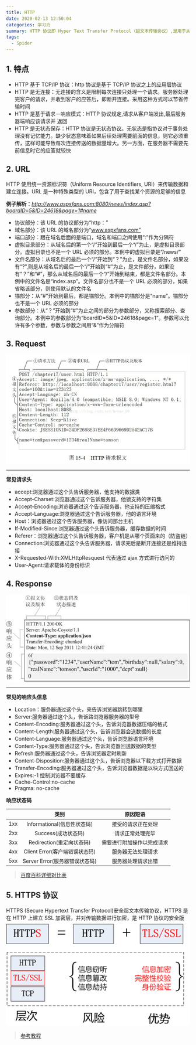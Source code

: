 ```yaml
---
title: HTTP
date: 2020-02-13 12:50:04
categories: 学习力
summary: HTTP 协议即 Hyper Text Transfer Protocol（超文本传输协议）,是用于从万维网WWW服务器传输超文本到本地浏览器的传送协议
tags:
  - Spider
---
```


## 1. 特点

- HTTP 基于 TCP/IP 协议：http 协议是基于 TCP/IP 协议之上的应用层协议
- HTTP 是无连接：无连接的含义是限制每次连接只处理一个请求。服务器处理完客户的请求，并收到客户的应答后，即断开连接。采用这种方式可以节省传输时间
- HTTP 是基于请求－响应模式：HTTP 协议规定,请求从客户端发出,最后服务器端响应该请求并 返回
- HTTP 是无状态保存：HTTP 协议是无状态协议。无状态是指协议对于事务处理没有记忆能力。缺少状态意味着如果后续处理需要前面的信息，则它必须重传，这样可能导致每次连接传送的数据量增大。另一方面，在服务器不需要先前信息时它的应答就较快

## 2. URL

HTTP 使用统一资源标识符（Uniform Resource Identifiers, URI）来传输数据和建立连接。URL 是一种特殊类型的 URI，包含了用于查找某个资源的足够的信息

**例子解析**：_http://www.aspxfans.com:8080/news/index.asp?boardID=5&ID=24618&page=1#name_

- 协议部分：该 URL 的协议部分为“http：”
- 域名部分：该 URL 的域名部分为“www.aspxfans.com”
- 端口部分：跟在域名后面的是端口，域名和端口之间使用“:”作为分隔符
- 虚拟目录部分：从域名后的第一个“/”开始到最后一个“/”为止，是虚拟目录部分。虚拟目录也不是一个 URL 必须的部分。本例中的虚拟目录是“/news/”
- 文件名部分：从域名后的最后一个“/”开始到“？”为止，是文件名部分，如果没有“?”,则是从域名后的最后一个“/”开始到“#”为止，是文件部分，如果没有“？”和“#”，那么从域名后的最后一个“/”开始到结束，都是文件名部分。本例中的文件名是“index.asp”。文件名部分也不是一个 URL 必须的部分，如果省略该部分，则使用默认的文件名
- 锚部分：从“#”开始到最后，都是锚部分。本例中的锚部分是“name”。锚部分也不是一个 URL 必须的部分
- 参数部分：从“？”开始到“#”为止之间的部分为参数部分，又称搜索部分、查询部分。本例中的参数部分为“boardID=5&ID=24618&page=1”。参数可以允许有多个参数，参数与参数之间用“&”作为分隔符

## 3. Request

![request解析图](/img/http/http_request.png)

---

**常见请求头**

- accept:浏览器通过这个头告诉服务器，他支持的数据类
- Accept-Charset:浏览器通过这个告诉服务器，他锁支持的字符集
- Accept-Encoding:浏览器通过这个告诉服务器，他支持的压缩格式
- Accept-Language:浏览器通过这个告诉服务器，他的语言环境
- Host：浏览器通过这个告诉服务器，像访问那台主机
- If-Modified-Since:浏览器通过这个头告诉服务器，缓存数据的时间
- Referer：浏览器通过这个头告诉服务器，客户机是从哪个页面来的（防盗链）
- Connection:浏览器通过这个头告诉服务器，请求完后是断开连接还是维持连接
- X-Requested-With:XMLHttpResquest 代表通过 ajax 方式进行访问的
- User-Agent:请求载体的身份标识

## 4. Response

![response解析图](/img/http/http_response.png)

---

**常见的响应头信息**

- Location：服务器通过这个头，来告诉浏览器跳转到哪里
- Server:服务器通过这个头，告诉路浏览器服务器的型号
- Content-Encoding:服务器通过这个头，告诉浏览器数据压缩的格式
- Content-Length:服务器通过这个头，告诉浏览器会送数据的长度
- Content-Language:服务器通过这个头，告诉浏览器语言环境
- Content-Type:服务器通过这个头，告诉浏览器回送数据的类型
- Refresh:服务器通过这个头，告诉浏览器定时刷新
- Content-Disposition:服务器通过这个头，告诉浏览器以下载方式打开数据
- Transfer-Encoding:服务器通过这个头，告诉浏览器数据是以块方式回送的
- Expires:-1 控制浏览器不要缓存
- Cache-Control:no-cache
- Pragma: no-cache

**响应状态码**

|     |              类别              |          原因短语          |
| :-: | :----------------------------: | :------------------------: |
| 1xx |  Informational(信息性状态码)   |     接受的请求正在处理     |
| 2xx |      Success(成功状态码)       |      请求正常处理完毕      |
| 3xx |   Redirection(重定向状态码)    | 需要进行附加操作以完成请求 |
| 4xx | Client Error(客户端错误状态码) |     服务器无法处理请求     |
| 5xx | Server Error(服务器错误状态码) |     服务器处理请求出错     |

> [百度百科详细对比表](https://baike.baidu.com/item/HTTP%E7%8A%B6%E6%80%81%E7%A0%81/5053660?fr=aladdin)

## 5. HTTPS 协议

HTTPS (Secure Hypertext Transfer Protocol)安全超文本传输协议，HTTPS 是在 HTTP 上建立 SSL 加密层，并对传输数据进行加密，是 HTTP 协议的安全版
![https](/img/http/https.png)

> [参考教程](https://www.cnblogs.com/angle6-liu/p/10459132.html)
